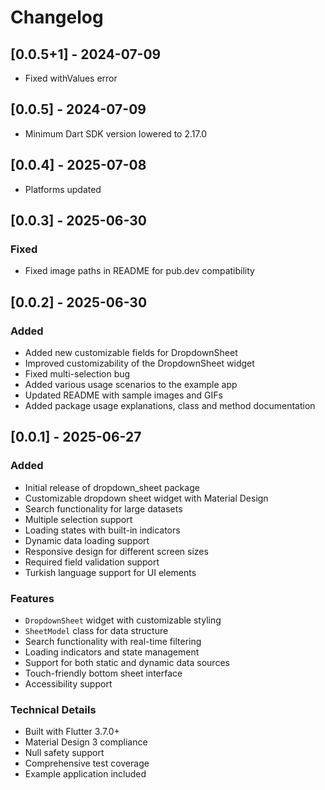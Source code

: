 # Changelog

## [0.0.5+1] - 2024-07-09

- Fixed withValues ​​error

## [0.0.5] - 2024-07-09

- Minimum Dart SDK version lowered to 2.17.0

## [0.0.4] - 2025-07-08

- Platforms updated

## [0.0.3] - 2025-06-30

### Fixed

- Fixed image paths in README for pub.dev compatibility

## [0.0.2] - 2025-06-30

### Added

- Added new customizable fields for DropdownSheet
- Improved customizability of the DropdownSheet widget
- Fixed multi-selection bug
- Added various usage scenarios to the example app
- Updated README with sample images and GIFs
- Added package usage explanations, class and method documentation

## [0.0.1] - 2025-06-27

### Added

- Initial release of dropdown_sheet package
- Customizable dropdown sheet widget with Material Design
- Search functionality for large datasets
- Multiple selection support
- Loading states with built-in indicators
- Dynamic data loading support
- Responsive design for different screen sizes
- Required field validation support
- Turkish language support for UI elements

### Features

- `DropdownSheet` widget with customizable styling
- `SheetModel` class for data structure
- Search functionality with real-time filtering
- Loading indicators and state management
- Support for both static and dynamic data sources
- Touch-friendly bottom sheet interface
- Accessibility support

### Technical Details

- Built with Flutter 3.7.0+
- Material Design 3 compliance
- Null safety support
- Comprehensive test coverage
- Example application included
